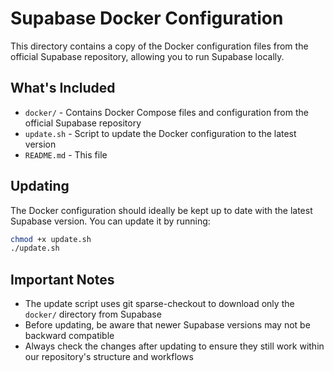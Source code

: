 # Supabase Docker Configuration

This directory contains a copy of the Docker configuration files from the official Supabase repository, allowing you to run Supabase locally.

## What's Included

- `docker/` - Contains Docker Compose files and configuration from the official Supabase repository
- `update.sh` - Script to update the Docker configuration to the latest version
- `README.md` - This file

## Updating

The Docker configuration should ideally be kept up to date with the latest Supabase version. You can update it by running:

```bash
chmod +x update.sh
./update.sh
```

## Important Notes

- The update script uses git sparse-checkout to download only the `docker/` directory from Supabase
- Before updating, be aware that newer Supabase versions may not be backward compatible
- Always check the changes after updating to ensure they still work within our repository's structure and workflows 
